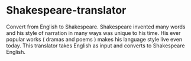 # Shakespeare-translator
Convert from English to Shakespeare. Shakespeare invented many words and his style of narration in many ways was unique to his time. His ever popular works ( dramas and poems ) makes his language style live even today. This translator takes English as input and converts to Shakespeare English.

